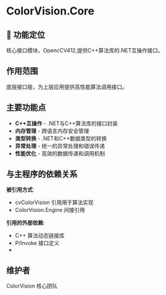 # ColorVision.Core

## 🎯 功能定位

核心接口模块，OpencCV412,提供C++算法库的.NET互操作接口。 

## 作用范围

底层接口层，为上层应用提供高性能算法调用接口。

## 主要功能点

- **C++互操作** - .NET与C++算法库的接口封装
- **内存管理** - 跨语言内存安全管理
- **类型转换** - .NET和C++数据类型的转换
- **异常处理** - 统一的异常处理和错误传递
- **性能优化** - 高效的数据传递和调用机制

## 与主程序的依赖关系

**被引用方式**:
- cvColorVision 引用用于算法实现
- ColorVision.Engine 间接引用

**引用的外部依赖**:
- C++ 算法动态链接库
- P/Invoke 接口定义
- 

## 维护者

ColorVision 核心团队